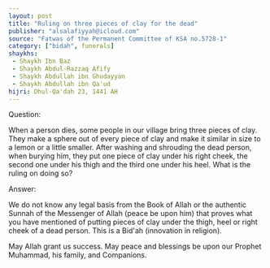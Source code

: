 ```yaml
---
layout: post
title: "Ruling on three pieces of clay for the dead"
publisher: "alsalafiyyah@icloud.com"
source: "Fatwas of the Permanent Committee of KSA no.5728-1"
category: ["bidah", funerals]
shaykhs: 
 - Shaykh Ibn Baz
 - Shaykh Abdul-Razzaq Afify
 - Shaykh Abdullah ibn Ghudayyan
 - Shaykh Abdullah ibn Qa'ud  
hijri: Dhul-Qa'dah 23, 1441 AH
---
```


Question: 

When a person dies, some people in our village bring three pieces of clay. They make a sphere out of every piece of clay and make it similar in size to a lemon or a little smaller. After washing and shrouding the dead person, when burying him, they put one piece of clay under his right cheek, the second one under his thigh and the third one under his heel. What is the ruling on doing so? 

Answer: 

We do not know any legal basis from the Book of Allah or the authentic Sunnah of the Messenger of Allah (peace be upon him) that proves what you have mentioned of putting pieces of clay under the thigh, heel or right cheek of a dead person. This is a Bid'ah (innovation in religion).

May Allah grant us success. May peace and blessings be upon our Prophet Muhammad, his family, and Companions. 

